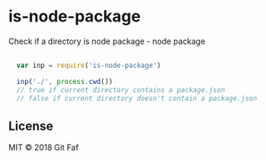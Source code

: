 # is-node-package

Check if a directory is node package - node package

```javascript

  var inp = require('is-node-package')

  inp('./', process.cwd())
  // true if current directory contains a package.json
  // false if current directory doesn't contain a package.json

```

## License

MIT &copy; 2018 Git Faf
